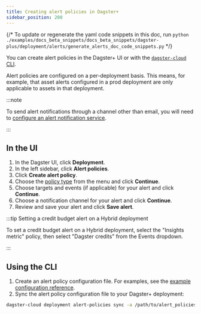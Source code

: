 ```yaml
---
title: Creating alert policies in Dagster+
sidebar_position: 200
---
```

{/* To update or regenerate the yaml code snippets in this doc, run `python ./examples/docs_beta_snippets/docs_beta_snippets/dagster-plus/deployment/alerts/generate_alerts_doc_code_snippets.py` */}

You can create alert policies in the Dagster+ UI or with the [`dagster-cloud` CLI](/dagster-plus/deployment/management/dagster-cloud-cli).

Alert policies are configured on a per-deployment basis. This means, for example, that asset alerts configured in a prod deployment are only applicable to assets in that deployment.


:::note

To send alert notifications through a channel other than email, you will need to [configure an alert notification service](/dagster-plus/features/alerts/configuring-an-alert-notification-service).

:::

## In the UI

1. In the Dagster UI, click **Deployment**.
2. In the left sidebar, click **Alert policies**.
3. Click **Create alert policy**.
4. Choose the [policy type](/dagster-plus/features/alerts/alert-policy-types) from the menu and click **Continue**.
5. Choose targets and events (if applicable) for your alert and click **Continue**.
6. Choose a notification channel for your alert and click **Continue**.
7. Review and save your alert and click **Save alert**.

:::tip Setting a credit budget alert on a Hybrid deployment

To set a credit budget alert on a Hybrid deployment, select the "Insights metric" policy, then select "Dagster credits" from the Events dropdown.

:::

## Using the CLI

1. Create an alert policy configuration file. For examples, see the [example configuration reference](/dagster-plus/features/alerts/example-config).
2. Sync the alert policy configuration file to your Dagster+ deployment:

```bash
dagster-cloud deployment alert-policies sync -a /path/to/alert_policies.yaml
```